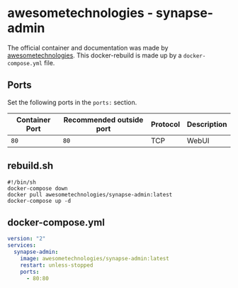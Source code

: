 # awesometechnologies - synapse-admin

The official container and documentation was made by
[awesometechnologies](https://hub.docker.com/awesometechnologies/synapse-admin).
This docker-rebuild is made up by a `docker-compose.yml` file.

## Ports

Set the following ports in the `ports:` section.

| Container Port | Recommended outside port | Protocol | Description |
| -------------- | ------------------------ | -------- | ----------- |
| `80`           | `80`                     | TCP      | WebUI       |

## rebuild.sh

```shell
#!/bin/sh
docker-compose down
docker pull awesometechnologies/synapse-admin:latest
docker-compose up -d
```

## docker-compose.yml

```yml
version: "2"
services:
  synapse-admin:
    image: awesometechnologies/synapse-admin:latest
    restart: unless-stopped
    ports:
      - 80:80
```
